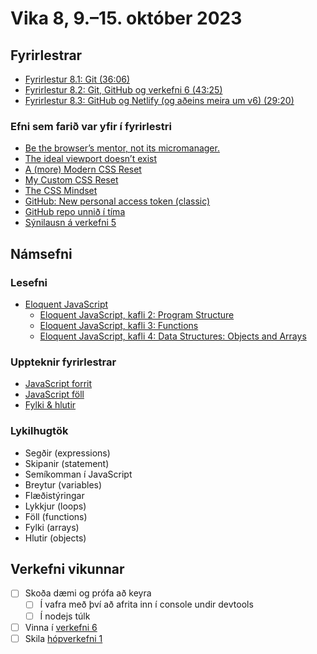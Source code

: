 # Vika 8, 9.–15. október 2023

## Fyrirlestrar

- [Fyrirlestur 8.1: Git (36:06)](https://youtu.be/vzADRFIwbuM)
- [Fyrirlestur 8.2: Git, GitHub og verkefni 6 (43:25)](https://youtu.be/94TqLwIQ4hU)
- [Fyrirlestur 8.3: GitHub og Netlify (og aðeins meira um v6) (29:20)](https://youtu.be/vq-qnRxV1SI)

### Efni sem farið var yfir í fyrirlestri

- [Be the browser’s mentor, not its micromanager.](https://buildexcellentwebsit.es/)
- [The ideal viewport doesn’t exist](https://viewports.fyi/)
- [A (more) Modern CSS Reset](https://andy-bell.co.uk/a-more-modern-css-reset/)
- [My Custom CSS Reset](https://www.joshwcomeau.com/css/custom-css-reset/)
- [The CSS Mindset](https://mxb.dev/blog/the-css-mindset/)
- [GitHub: New personal access token (classic)](https://github.com/settings/tokens/new)
- [GitHub repo unnið í tíma](https://github.com/osk/vef1-2023-v6)
- [Sýnilausn á verkefni 5](https://github.com/vefforritun/vef1-2023-v5-synilausn/)

## Námsefni

### Lesefni

- [Eloquent JavaScript](https://eloquentjavascript.net/)
  - [Eloquent JavaScript, kafli 2: Program Structure](https://eloquentjavascript.net/02_program_structure.html)
  - [Eloquent JavaScript, kafli 3: Functions](https://eloquentjavascript.net/03_functions.html)
  - [Eloquent JavaScript, kafli 4: Data Structures: Objects and Arrays](https://eloquentjavascript.net/04_data.html)

### Uppteknir fyrirlestrar

- [JavaScript forrit](../namsefni/24.js-forrit/)
- [JavaScript föll](../namsefni/25.js-foll/)
- [Fylki & hlutir](../namsefni/26.fylki-hlutir/)

### Lykilhugtök

- Segðir (expressions)
- Skipanir (statement)
- Semíkomman í JavaScript
- Breytur (variables)
- Flæðistýringar
- Lykkjur (loops)
- Föll (functions)
- Fylki (arrays)
- Hlutir (objects)

## Verkefni vikunnar

- [ ] Skoða dæmi og prófa að keyra
  - [ ] Í vafra með því að afrita inn í console undir devtools
  - [ ] Í nodejs túlk
- [ ] Vinna í [verkefni 6](https://github.com/vefforritun/vef1-2023-v6)
- [ ] Skila [hópverkefni 1](https://github.com/vefforritun/vef1-2023-h1)
